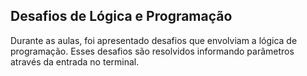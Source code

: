 ## Desafios de Lógica e Programação

Durante as aulas, foi apresentado desafios que envolviam a lógica de programação. Esses desafios são resolvidos informando parâmetros através da entrada no terminal.